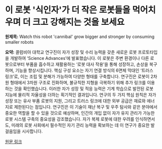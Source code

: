 # 이 로봇 '식인자'가 더 작은 로봇들을 먹어치우며 더 크고 강해지는 것을 보세요

**원제목:** Watch this robot 'cannibal' grow bigger and stronger by consuming smaller robots

**요약:** 콜럼비아 대학교 연구진이 자가 성장 및 수리 능력을 갖춘 새로운 로봇 프로토타입을 개발하여 ‘Science Advances’에 발표했습니다. 이 로봇은 주변 환경이나 다른 로봇으로부터 부품을 흡수하고 재활용하는 ‘로봇 대사 작용’을 통해 성장하고, 손상을 복구하며, 기능을 향상시킵니다.  핵심 구성 요소는 자기 연결 방식의 6면체 막대인 ‘트러스 링크’로, 이는 조립 및 분해가 가능하여 다양한 형태를 구축합니다. 연구진은 로봇이 2차원 형태에서 3차원 구조로 진화하며, 불규칙한 지형을 극복하기 위해 추가 링크를 이용하는 것을 확인했습니다. 이러한 자가 성장 및 적응 능력은 기계 학습으로 발전된 로봇 지능에 물리적 자율성을 더하는 획기적인 결과입니다.  연구의 두 가지 핵심 원칙은 자가 성장 또는 유사 부품 로봇의 지원, 그리고 트러스 링크에 대한 외부 공급은 재료와 에너지로 제한된다는 점입니다.  연구진은 이 기술이 재난 복구 및 우주 탐사와 같은 분야에서 중요한 역할을 할 수 있을 것으로 예상하며,  인간의 개입 없이 자가 유지 관리가 가능한 로봇 시스템 구축의 중요성을 강조했습니다.  자가 복제 로봇에 대한 우려를 인식하면서도,  미래의 로봇 사회에서 필수적인 자기 관리 능력을 확보하는 데 이 연구가 중요한 발걸음임을 시사합니다.

[원문 링크](https://www.livescience.com/technology/robotics/watch-this-robot-cannibal-grow-bigger-and-stronger-by-consuming-smaller-robots)
